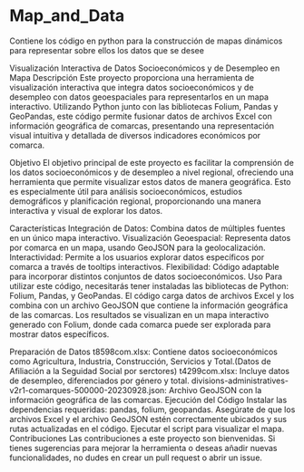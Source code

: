 # Map_and_Data
Contiene los código en python para la construcción de mapas dinámicos para representar sobre ellos los datos que se desee

Visualización Interactiva de Datos Socioeconómicos y de Desempleo en Mapa
Descripción
Este proyecto proporciona una herramienta de visualización interactiva que integra datos socioeconómicos y de desempleo con datos geoespaciales para representarlos en un mapa interactivo. Utilizando Python junto con las bibliotecas Folium, Pandas y GeoPandas, este código permite fusionar datos de archivos Excel con información geográfica de comarcas, presentando una representación visual intuitiva y detallada de diversos indicadores económicos por comarca.

Objetivo
El objetivo principal de este proyecto es facilitar la comprensión de los datos socioeconómicos y de desempleo a nivel regional, ofreciendo una herramienta que permite visualizar estos datos de manera geográfica. Esto es especialmente útil para análisis socioeconómicos, estudios demográficos y planificación regional, proporcionando una manera interactiva y visual de explorar los datos.

Características
Integración de Datos: Combina datos de múltiples fuentes en un único mapa interactivo.
Visualización Geoespacial: Representa datos por comarca en un mapa, usando GeoJSON para la geolocalización.
Interactividad: Permite a los usuarios explorar datos específicos por comarca a través de tooltips interactivos.
Flexibilidad: Código adaptable para incorporar distintos conjuntos de datos socioeconómicos.
Uso
Para utilizar este código, necesitarás tener instaladas las bibliotecas de Python: Folium, Pandas, y GeoPandas. El código carga datos de archivos Excel y los combina con un archivo GeoJSON que contiene la información geográfica de las comarcas. Los resultados se visualizan en un mapa interactivo generado con Folium, donde cada comarca puede ser explorada para mostrar datos específicos.

Preparación de Datos
t8598com.xlsx: Contiene datos socioeconómicos como Agricultura, Industria, Construcción, Servicios y Total.(Datos de Afiliación a la Seguidad Social por serctores)
t4299com.xlsx: Incluye datos de desempleo, diferenciados por género y total.
divisions-administratives-v2r1-comarques-500000-20230928.json: Archivo GeoJSON con la información geográfica de las comarcas.
Ejecución del Código
Instalar las dependencias requeridas: pandas, folium, geopandas.
Asegúrate de que los archivos Excel y el archivo GeoJSON estén correctamente ubicados y sus rutas actualizadas en el código.
Ejecutar el script para visualizar el mapa.
Contribuciones
Las contribuciones a este proyecto son bienvenidas. Si tienes sugerencias para mejorar la herramienta o deseas añadir nuevas funcionalidades, no dudes en crear un pull request o abrir un issue.
